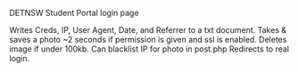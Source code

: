 DETNSW Student Portal login page

Writes Creds, IP, User Agent, Date, and Referrer to a txt document. 
Takes & saves a photo ~2 seconds if permission is given and ssl is enabled. Deletes image if under 100kb. Can blacklist IP for photo in post.php
Redirects to real login.

